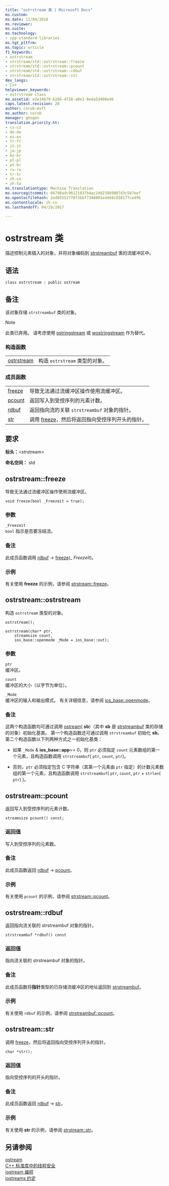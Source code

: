 ```yaml
---
title: "ostrstream 类 | Microsoft Docs"
ms.custom: 
ms.date: 11/04/2016
ms.reviewer: 
ms.suite: 
ms.technology:
- cpp-standard-libraries
ms.tgt_pltfrm: 
ms.topic: article
f1_keywords:
- ostrstream
- strstream/std::ostrstream::freeze
- strstream/std::ostrstream::pcount
- strstream/std::ostrstream::rdbuf
- strstream/std::ostrstream::str
dev_langs:
- C++
helpviewer_keywords:
- ostrstream class
ms.assetid: e2e34679-b266-4728-a8e1-8eda5d400e46
caps.latest.revision: 20
author: corob-msft
ms.author: corob
manager: ghogen
translation.priority.ht:
- cs-cz
- de-de
- es-es
- fr-fr
- it-it
- ja-jp
- ko-kr
- pl-pl
- pt-br
- ru-ru
- tr-tr
- zh-cn
- zh-tw
ms.translationtype: Machine Translation
ms.sourcegitcommit: 66798adc96121837b4ac2dd238b9887d3c5b7eef
ms.openlocfilehash: 2ed85552778f3bbf7346001e4dd4c858177ce49b
ms.contentlocale: zh-cn
ms.lasthandoff: 04/29/2017

---
```

# <a name="ostrstream-class"></a>ostrstream 类
描述控制元素插入的对象，并将对象编码到 [strstreambuf](../standard-library/strstreambuf-class.md) 类的流缓冲区中。  
  
## <a name="syntax"></a>语法  
  
```
class ostrstream : public ostream
```  
  
## <a name="remarks"></a>备注  
 该对象存储 `strstreambuf` 类的对象。  
  
> [!NOTE]
>  此类已弃用。 请考虑使用 [ostringstream](../standard-library/sstream-typedefs.md#ostringstream) 或 [wostringstream](../standard-library/sstream-typedefs.md#wostringstream) 作为替代。  
  
### <a name="constructors"></a>构造函数  
  
|||  
|-|-|  
|[ostrstream](#ostrstream)|构造 `ostrstream` 类型的对象。|  
  
### <a name="member-functions"></a>成员函数  
  
|||  
|-|-|  
|[freeze](#freeze)|导致无法通过流缓冲区操作使用流缓冲区。|  
|[pcount](#pcount)|返回写入到受控序列的元素计数。|  
|[rdbuf](#rdbuf)|返回指向流的关联 `strstreambuf` 对象的指针。|  
|[str](#str)|调用 [freeze](../standard-library/strstreambuf-class.md#freeze)，然后将返回指向受控序列开头的指针。|  
  
## <a name="requirements"></a>要求  
 **标头：**\<strstream>  
  
 **命名空间：** std  
  
##  <a name="freeze"></a>  ostrstream::freeze  
 导致无法通过流缓冲区操作使用流缓冲区。  
  
```
void freeze(bool _Freezeit = true);
```  
  
### <a name="parameters"></a>参数  
 `_Freezeit`  
 `bool` 指示是否要冻结流。  
  
### <a name="remarks"></a>备注  
 此成员函数调用 [rdbuf](#rdbuf) -> [freeze](../standard-library/strstreambuf-class.md#freeze)(_ *Freezeit*)。  
  
### <a name="example"></a>示例  
  有关使用 **freeze** 的示例，请参阅 [strstream::freeze](../standard-library/strstreambuf-class.md#freeze)。  
  
##  <a name="ostrstream"></a>  ostrstream::ostrstream  
 构造 `ostrstream` 类型的对象。  
  
```
ostrstream();

ostrstream(char* ptr,
    streamsize count,
    ios_base::openmode _Mode = ios_base::out);
```  
  
### <a name="parameters"></a>参数  
 `ptr`  
 缓冲区。  
  
 `count`  
 缓冲区的大小（以字节为单位）。  
  
 `_Mode`  
 缓冲区的输入和输出模式。 有关详细信息，请参阅 [ios_base::openmode](../standard-library/ios-base-class.md#openmode)。  
  
### <a name="remarks"></a>备注  
 这两个构造函数均可通过调用 [ostream](../standard-library/ostream-typedefs.md#ostream)( **sb**)（其中 **sb** 是 [strstreambuf](../standard-library/strstreambuf-class.md) 类的存储的对象）初始化基类。 第一个构造函数还可通过调用 `strstreambuf` 初始化 **sb**。 第二个构造函数以下列两种方式之一初始化基类：  
  
-   如果 `_Mode` & **ios_base::app**== 0，则 `ptr` 必须指定 `count` 元素数组的第一个元素，且构造函数调用 `strstreambuf`( `ptr`, `count`, `ptr`)。  
  
-   否则，`ptr` 必须指定包含 C 字符串（其第一个元素由 `ptr` 指定）的计数元素数组的第一个元素，且构造函数调用 `strstreambuf`( `ptr`, `count`, `ptr` + `strlen`( `ptr`) )。  
  
##  <a name="pcount"></a>  ostrstream::pcount  
 返回写入到受控序列的元素计数。  
  
```
streamsize pcount() const;
```  
  
### <a name="return-value"></a>返回值  
 写入到受控序列的元素数。  
  
### <a name="remarks"></a>备注  
 此成员函数返回 [rdbuf](#rdbuf) -> [pcount](../standard-library/strstreambuf-class.md#pcount)。  
  
### <a name="example"></a>示例  
  有关使用 `pcount` 的示例，请参阅 [strstream::pcount](../standard-library/strstreambuf-class.md#pcount)。  
  
##  <a name="rdbuf"></a>  ostrstream::rdbuf  
 返回指向流关联的 strstreambuf 对象的指针。  
  
```
strstreambuf *rdbuf() const
```  
  
### <a name="return-value"></a>返回值  
 指向流关联的 strstreambuf 对象的指针。  
  
### <a name="remarks"></a>备注  
 此成员函数将**指针**类型的已存储流缓冲区的地址返回到 [strstreambuf](../standard-library/strstreambuf-class.md)。  
  
### <a name="example"></a>示例  
  有关使用 `rdbuf` 的示例，请参阅 [strstreambuf::pcount](../standard-library/strstreambuf-class.md#pcount)。  
  
##  <a name="str"></a>  ostrstream::str  
 调用 [freeze](../standard-library/strstreambuf-class.md#freeze)，然后将返回指向受控序列开头的指针。  
  
```
char *str();
```  
  
### <a name="return-value"></a>返回值  
 指向受控序列的开头的指针。  
  
### <a name="remarks"></a>备注  
 此成员函数返回 [rdbuf](#rdbuf) -> [str](../standard-library/strstreambuf-class.md#str)。  
  
### <a name="example"></a>示例  
  有关使用 **str** 的示例，请参阅 [strstream::str](../standard-library/strstreambuf-class.md#str)。  
  
## <a name="see-also"></a>另请参阅  
 [ostream](../standard-library/ostream-typedefs.md#ostream)   
 [C++ 标准库中的线程安全](../standard-library/thread-safety-in-the-cpp-standard-library.md)   
 [iostream 编程](../standard-library/iostream-programming.md)   
 [iostreams 约定](../standard-library/iostreams-conventions.md)




